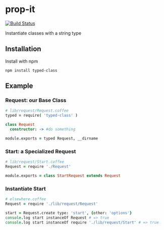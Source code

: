 # prop-it
[![Build Status](https://travis-ci.org/venkatperi/typed-class.svg?branch=master)](https://travis-ci.org/venkatperi/typed-class)

Instantiate classes with a string type

## Installation

Install with npm

```shell
npm install typed-class
```

## Example

### Request: our Base Class

```coffeescript
# lib/request/Request.coffee
typed = require( 'typed-class' )

class Request
  constructor: -> #do something

module.exports = typed Request, __dirname

```

### Start: a Specialized Request

```coffeescript
# lib/request/Start.coffee
Request = require './Request'

module.exports = class StartRequest extends Request
```

### Instantiate Start
```coffeescript
# elsewhere.coffee
Request = require './lib/request/Request'

start = Request.create type: 'start', {other: 'options'}
console.log start instanceOf Request # => true
console.log start instanceOf require './lib/request/Start' # => true
```

